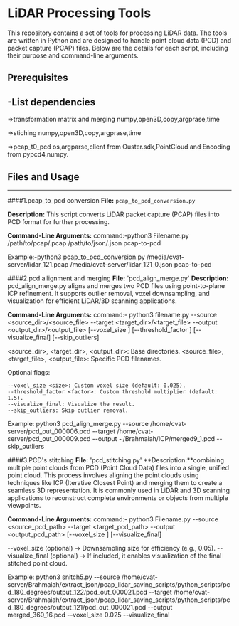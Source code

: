 # LiDAR Processing Tools

This repository contains a set of tools for processing LiDAR data. The tools are written in Python and are designed to handle point cloud data (PCD) and packet capture (PCAP) files. Below are the details for each script, including their purpose and command-line arguments.

## Prerequisites

-List dependencies
--------------------
=>transformation matrix and merging
numpy,open3D,copy,argprase,time

=>stiching
numpy,open3D,copy,argprase,time

=>pcap_t0_pcd
os,argparse,client from Ouster.sdk,PointCloud and Encoding from pypcd4,numpy.



## Files and Usage
----------------------------------

####1.pcap_to_pcd conversion
**File:** `pcap_to_pcd_conversion.py`

**Description:** This script converts LiDAR packet capture (PCAP) files into PCD format for further processing.

**Command-Line Arguments:**
command:-python3 Filename.py /path/to/pcap/.pcap /path/to/json/.json pcap-to-pcd

Example:-python3 pcap_to_pcd_conversion.py /media/cvat-server/lidar_121.pcap /media/cvat-server/lidar_121_0.json pcap-to-pcd




####2.pcd allignment and merging
**File:** 'pcd_align_merge.py'
**Description:** pcd_align_merge.py aligns and merges two PCD files using point-to-plane ICP refinement. It supports outlier removal, voxel downsampling, and visualization for efficient LiDAR/3D scanning applications.

**Command-Line Arguments:**
command:- python3 filename.py --source <source_dir>/<source_file> --target <target_dir>/<target_file> --output <output_dir>/<output_file> [--voxel_size <size>] [--threshold_factor <factor>] [--visualize_final] [--skip_outliers]

 
<source_dir>, <target_dir>, <output_dir>: Base directories.
<source_file>, <target_file>, <output_file>: Specific PCD filenames.

Optional flags:

    --voxel_size <size>: Custom voxel size (default: 0.025).
    --threshold_factor <factor>: Custom threshold multiplier (default: 1.5).
    --visualize_final: Visualize the result.
    --skip_outliers: Skip outlier removal.
    
Example:
python3 pcd_align_merge.py --source /home/cvat-server/pcd_out_000006.pcd --target /home/cvat-server/pcd_out_000009.pcd --output ~/Brahmaiah/ICP/merged9_1.pcd --skip_outliers



####3.PCD's stitching
**File:** 'pcd_stitching.py'
**Description:**combining multiple point clouds from PCD (Point Cloud Data) files into a single, unified point cloud. This process involves aligning the point clouds using techniques like ICP (Iterative Closest Point) and merging them to create a seamless 3D representation. It is commonly used in LiDAR and 3D scanning applications to reconstruct complete environments or objects from multiple viewpoints.

**Command-Line Arguments:**
command:- python3 Filename.py --source <source_pcd_path> --target <target_pcd_path> --output <output_pcd_path> [--voxel_size <size>] [--visualize_final]


--voxel_size (optional) → Downsampling size for efficiency (e.g., 0.05).
--visualize_final (optional) → If included, it enables visualization of the final stitched point cloud.

Example:
python3 snitch5.py --source /home/cvat-server/Brahmaiah/extract_json/pcap_lidar_saving_scripts/python_scripts/pcd_180_degrees/output_122/pcd_out_000021.pcd --target /home/cvat-server/Brahmaiah/extract_json/pcap_lidar_saving_scripts/python_scripts/pcd_180_degrees/output_121/pcd_out_000021.pcd --output merged_360_16.pcd \--voxel_size 0.025 --visualize_final
